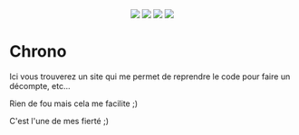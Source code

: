 <div align="center">
  <a href="#"><img src="https://img.shields.io/github/followers/papillonlut?label=Followers&style=flat&link=%23"/></a>
  <a href="https://www.buymeacoffee.com/papillonlut"><img src="https://img.shields.io/badge/%E3%85%A4-Buy_Me_Coffee-yellow?logo=buymeacoffee&link=https%3A%2F%2Fwww.buymeacoffee.com%2Fpapillonlut"/></a>
  <a href=""><img src="https://img.shields.io/github/stars/papillonlut/chrono?style=flat&label=%E2%AD%90%20Stars&color=yellow&link=%23"/></a>
  <a href=""><img src="https://img.shields.io/badge/Made_with-%F0%9F%92%96-black?labelColor=%23ff007f&link=%23"/></a>
</div>

# Chrono
Ici vous trouverez un site qui me permet de reprendre le code pour faire un décompte, etc...

Rien de fou mais cela me facilite ;)

C'est l'une de mes fierté ;)
